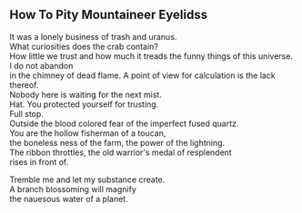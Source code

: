 How To Pity Mountaineer Eyelidss
--------------------------------
It was a lonely business of trash and uranus.  
What curiosities does the crab contain?  
How little we trust and how much it treads the funny things of this universe.  
I do not abandon  
in the chimney of dead flame. A point of view for calculation is the lack thereof.  
Nobody here is waiting for the next mist.  
Hat. You protected yourself for trusting.  
Full stop.  
Outside the blood colored fear of the imperfect fused quartz.  
You are the hollow fisherman of a toucan,  
the boneless ness of the farm, the power of the lightning.  
The ribbon throttles, the old warrior's medal of resplendent  
rises in front of.  
  
Tremble me and let my substance create.  
A branch blossoming will magnify  
the nauesous water of a planet.  
